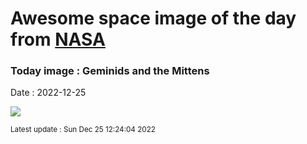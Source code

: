 
# Awesome space image of the day from [NASA](https://api.nasa.gov/)

### Today image : Geminids and the Mittens
Date : 2022-12-25

![](https://apod.nasa.gov/apod/image/2212/J7A6402-Edit-copy-sharpened1024.jpg)

<small>Latest update : Sun Dec 25 12:24:04 2022</small>
        